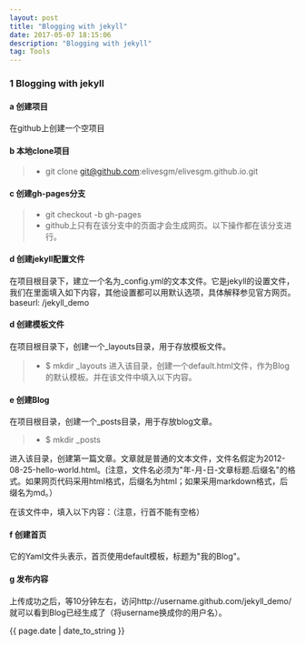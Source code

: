 ```yaml
---
layout: post
title: "Blogging with jekyll"
date: 2017-05-07 18:15:06 
description: "Blogging with jekyll"
tag: Tools
---
```



### 1 Blogging with jekyll

#### a 创建项目
在github上创建一个空项目

#### b 本地clone项目
>* git clone git@github.com:elivesgm/elivesgm.github.io.git

#### c 创建gh-pages分支
>* git checkout -b gh-pages
>* github上只有在该分支中的页面才会生成网页。以下操作都在该分支进行。</p>

#### d 创建jekyll配置文件
在项目根目录下，建立一个名为_config.yml的文本文件。它是jekyll的设置文件，我们在里面填入如下内容，其他设置都可以用默认选项，具体解释参见官方网页。
    baseurl: /jekyll_demo

#### d 创建模板文件
在项目根目录下，创建一个_layouts目录，用于存放模板文件。
>* $ mkdir _layouts
进入该目录，创建一个default.html文件，作为Blog的默认模板。并在该文件中填入以下内容。


#### e 创建Blog
在项目根目录，创建一个_posts目录，用于存放blog文章。
>* $ mkdir _posts

进入该目录，创建第一篇文章。文章就是普通的文本文件，文件名假定为2012-08-25-hello-world.html。(注意，文件名必须为"年-月-日-文章标题.后缀名"的格式。如果网页代码采用html格式，后缀名为html；如果采用markdown格式，后缀名为md。）

在该文件中，填入以下内容：（注意，行首不能有空格）


#### f 创建首页

它的Yaml文件头表示，首页使用default模板，标题为"我的Blog"。

#### g 发布内容


上传成功之后，等10分钟左右，访问http://username.github.com/jekyll_demo/就可以看到Blog已经生成了（将username换成你的用户名）。

{{ page.date | date_to_string }}

